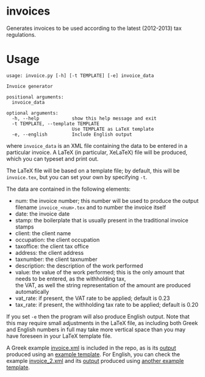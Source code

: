 invoices
========

Generates invoices to be used according to the latest (2012-2013) tax regulations.

Usage
=====

    usage: invoice.py [-h] [-t TEMPLATE] [-e] invoice_data

    Invoice generator

    positional arguments:
      invoice_data

    optional arguments:
      -h, --help            show this help message and exit
      -t TEMPLATE, --template TEMPLATE
                            Use TEMPLATE as LaTeX template
      -e, --english         Include English output

where `invoice_data` is an XML file containing the data to be entered in a particular invoice. A LaTeX (in particular, XeLaTeX) file will be produced, which you can typeset and print out.

The LaTeX file will be based on a template file; by default, this will be `invoice.tex`, but you can set your own by specifying `-t`.

The data are contained in the following elements:

* num: the invoice number; this number will be used to produce the output filename `invoice_<num>.tex` and to number
  the invoice itself
* date: the invoice date
* stamp: the boilerplate that is usually present in the traditional invoice stamps
* client: the client name
* occupation: the client occupation
* taxoffice: the client tax office
* address: the client address
* taxnumber: the client taxnumber
* description: the description of the work performed
* value: the value of the work performed; this is the only amount that needs to be entered, as the withholding tax,  
  the VAT, as well the string representation of the amount are produced automatically
* vat_rate: if present, the VAT rate to be applied; default is 0.23
* tax_rate: if present, the withholding tax rate to be applied; default is 0.20

If you set `-e` then the program will also produce English output. Note that this may require small adjustments in the LaTeX file, as including both Greek and English numbers in full may take more vertical space than you may have foreseen in your LaTeX template file.

A Greek example [invoice.xml](https://github.com/louridas/invoices/blob/master/invoice.xml) is included in the repo, as is its [output](https://github.com/louridas/invoices/blob/master/invoice_1.pdf) produced using an [example template](https://github.com/louridas/invoices/blob/master/invoice.tex). For English, you can check the example [invoice_2.xml](https://github.com/louridas/invoices/blob/master/invoice_2.xml) and its [output](https://github.com/louridas/invoices/blob/master/invoice_2.pdf) produced using [another example template](https://github.com/louridas/invoices/blob/master/invoice_en.tex).

